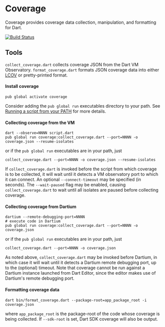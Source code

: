 Coverage
========

Coverage provides coverage data collection, manipulation, and formatting for
Dart.

[![Build Status](https://travis-ci.org/dart-lang/coverage.svg?branch=master)](https://travis-ci.org/dart-lang/coverage)

Tools
-----
`collect_coverage.dart` collects coverage JSON from the Dart VM Observatory.
`format_coverage.dart` formats JSON coverage data into either
[LCOV](http://ltp.sourceforge.net/coverage/lcov.php) or pretty-printed format.

#### Install coverage

    pub global activate coverage
    
Consider adding the `pub global run` executables directory to your path. 
See [Running a script from your PATH](https://www.dartlang.org/tools/pub/cmd/pub-global.html#running-a-script-from-your-path)
for more details.    
    
#### Collecting coverage from the VM

    dart --observe=NNNN script.dart
    pub global run coverage:collect_coverage.dart --port=NNNN -o coverage.json --resume-isolates

or if the `pub global run` executables are in your path, just
    
    collect_coverage.dart --port=NNNN -o coverage.json --resume-isolates    

If `collect_coverage.dart` is invoked before the script from which coverage is
to be collected, it will wait until it detects a VM observatory port to which
it can connect. An optional `--connect-timeout` may be specified (in seconds).
The `--wait-paused` flag may be enabled, causing `collect_coverage.dart` to
wait until all isolates are paused before collecting coverage.

#### Collecting coverage from Dartium

    dartium --remote-debugging-port=NNNN
    # execute code in Dartium
    pub global run coverage:collect_coverage.dart --port=NNNN -o coverage.json

or if the `pub global run` executables are in your path, just

    collect_coverage.dart --port=NNNN -o coverage.json



As noted above, `collect_coverage.dart` may be invoked before Dartium, in which
case it will wait until it detects a Dartium remote debugging port, up to the
(optional) timeout. Note that coverage cannot be run against a Dartium instance
launched from Dart Editor, since the editor makes use of Dartium's remote
debugging port.

#### Formatting coverage data

    dart bin/format_coverage.dart --package-root=app_package_root -i coverage.json

where `app_package_root` is the package-root of the code whose coverage is being
collected. If `--sdk-root` is set, Dart SDK coverage will also be output.
